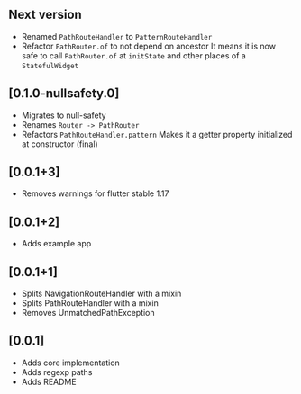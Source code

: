 ## Next version

* Renamed `PathRouteHandler` to `PatternRouteHandler`
* Refactor `PathRouter.of` to not depend on ancestor
  It means it is now safe to call `PathRouter.of` at `initState` and other places of a `StatefulWidget`

## [0.1.0-nullsafety.0]

* Migrates to null-safety
* Renames `Router -> PathRouter`
* Refactors `PathRouteHandler.pattern`
  Makes it a getter property initialized at constructor (final)

## [0.0.1+3]

* Removes warnings for flutter stable 1.17

## [0.0.1+2]

* Adds example app

## [0.0.1+1]

* Splits NavigationRouteHandler with a mixin
* Splits PathRouteHandler with a mixin
* Removes UnmatchedPathException

## [0.0.1]

* Adds core implementation
* Adds regexp paths
* Adds README
